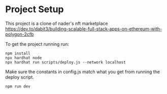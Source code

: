 # Project Setup

This project is a clone of nader's nft marketplace 
https://dev.to/dabit3/building-scalable-full-stack-apps-on-ethereum-with-polygon-2cfb

To get the project running run:

```shell
npm install
npx hardhat node
npx hardhat run scripts/deploy.js --network localhost
```
Make sure the constants in config.js match what you get from running the deploy script.

```shell
npm run dev
```
